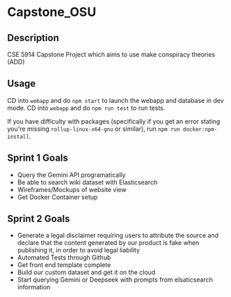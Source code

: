 # Capstone_OSU

## Description

CSE 5914 Capstone Project which aims to use make conspiracy theories (ADD)

## Usage

CD into `webapp` and do `npm start` to launch the webapp and database in dev mode.
CD into `webapp` and do `npm run test` to run tests.

If you have difficulty with packages (specifically if you get an error stating you're missing `rollup-linux-x64-gnu` or similar), run `npm run docker:npm-install`.

## Sprint 1 Goals

- Query the Gemini API programatically
- Be able to search wiki dataset with Elasticsearch
- Wireframes/Mockups of website view
- Get Docker Container setup

## Sprint 2 Goals

- Generate a legal disclaimer requiring users to attribute the source and declare that the content generated by our product is fake when publishing it, in order to avoid legal liability
- Automated Tests through Github
- Get front end template complete
- Build our custom dataset and get it on the cloud
- Start querying Gemini or Deepseek with prompts from elsaticsearch information
